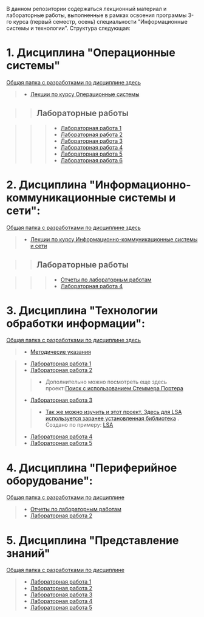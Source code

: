 В данном репозитории содержаться лекционный материал и лабораторные работы, выполненные в рамках освоения программы 3-го курса (первый семестр, осень) специальности "Информационные системы и технологии". 
Структура следующая:

# 1. Дисциплина "Операционные системы"

[Общая папка с разработками по дисциплине здесь](https://github.com/SofiFairyTell/labwork_os/tree/lw_os_3/LW_OS)

> * [Лекции по курсу Операционные системы](https://github.com/SofiFairyTell/labwork_os/tree/lw_os_3/LW_OS/Lection)

> > ## Лабораторные работы

> > > * [Лабораторная работа 1](https://github.com/SofiFairyTell/labwork_os/tree/lw_os_3/LW_OS/lw_os_1)
> > > * [Лабораторная работа 2](https://github.com/SofiFairyTell/labwork_os/tree/lw_os_3/LW_OS/lw_os_2)
> > > * [Лабораторная работа 3](https://github.com/SofiFairyTell/labwork_os/tree/lw_os_3/LW_OS/lw_os_3)
> > > * [Лабораторная работа 4](https://github.com/SofiFairyTell/labwork_os/tree/lw_os_3/LW_OS/lw_os_4)
> > > * [Лабораторная работа 5](https://github.com/SofiFairyTell/labwork_os/tree/lw_os_3/LW_OS/lw_os_5)
> > > * [Лабораторная работа 6](https://github.com/SofiFairyTell/labwork_os/tree/lw_os_3/LW_OS/lw_os_6)

# 2. Дисциплина "Информационно-коммуникационные системы и сети":

[Общая папка с разработками по дисциплине здесь](https://github.com/SofiFairyTell/labwork_os/tree/lw_os_3/LW_ICT)

> * [Лекции по курсу Информационно-коммуникационные системы и сети](https://github.com/SofiFairyTell/labwork_os/tree/lw_os_3/LW_ICT/Lection)

> > ## Лабораторные работы

> > > * [Отчеты по лабораторным работам](https://github.com/SofiFairyTell/labwork_os/tree/lw_os_3/LW_ICT/REPORT)
> > > * [Лабораторная работа 4](https://github.com/SofiFairyTell/labwork_os/tree/lw_os_3/LW_ICT/lw_ict_4)

# 3. Дисциплина "Технологии обработки информации": 

[Общая папка с разработками по дисциплине здесь](https://github.com/SofiFairyTell/labwork_os/tree/lw_os_3/LW_TOI)
> * [Методичесие указания](https://github.com/SofiFairyTell/lw_2020/tree/lw_os_3/LW_TOI/LW_Method)

> * [Лабораторная работа 1](https://github.com/SofiFairyTell/labwork_os/tree/lw_os_3/LW_TOI/1_TOI_naivesearch)
> * [Лабораторная работа 2](https://github.com/SofiFairyTell/labwork_os/tree/lw_os_3/LW_TOI/2_TOI_stemmerporthersearch/stemmerporthersearch)
> > * Дополнительно можно посмотреть еще здесь проект:[Поиск с использованием Стеммера Портера](https://github.com/SofiFairyTell/labwork_os/tree/lw_os_3/LW_TOI/stemmerporthersearch/stemmerporthersearch)
> * [Лабораторная работа 3](https://github.com/SofiFairyTell/labwork_os/tree/lw_os_3/LW_TOI/3_TOI_kmeans)
> > * [Так же можно изучить и этот проект. Здесь для LSA используется заранее установленная библиотека](https://github.com/SofiFairyTell/labwork_os/tree/lw_os_3/LW_TOI/LSA_with_cluster) . Создано по примеру: [LSA](https://github.com/SofiFairyTell/LSA)
> * [Лабораторная работа 4](https://github.com/SofiFairyTell/labwork_os/tree/lw_os_3/LW_TOI/4_TOI_invertsearch)
> * [Лабораторная работа 5](https://github.com/SofiFairyTell/labwork_os/tree/lw_os_3/LW_TOI/5_TOI)

# 4. Дисциплина "Периферийное оборудование":

[Общая папка с разработками по дисциплине](https://github.com/SofiFairyTell/labwork_os/tree/lw_os_3/LW_PD)

> * [Отчеты по лабораторным работам](https://github.com/SofiFairyTell/labwork_os/tree/lw_os_3/LW_PD/REPORT)
> * [Лабораторная работа 2](https://github.com/SofiFairyTell/labwork_os/tree/lw_os_3/LW_PD/keyboardcmd)

# 5. Дисциплина "Представление знаний"

[Общая папка с разработками по дисциплине](https://github.com/SofiFairyTell/labwork_os/tree/lw_os_3/LW_PZ)

> * [Лабораторная работа 1](https://github.com/SofiFairyTell/labwork_os/tree/lw_os_3/LW_PZ/LW_1)
> * [Лабораторная работа 2](https://github.com/SofiFairyTell/labwork_os/tree/lw_os_3/LW_PZ/LW_2)
> * [Лабораторная работа 3](https://github.com/SofiFairyTell/labwork_os/tree/lw_os_3/LW_PZ/LW_3)
> * [Лабораторная работа 4](https://github.com/SofiFairyTell/labwork_os/tree/lw_os_3/LW_PZ/LW_4)
> * [Лабораторная работа 5](https://github.com/SofiFairyTell/labwork_os/tree/lw_os_3/LW_PZ/LW_5)

